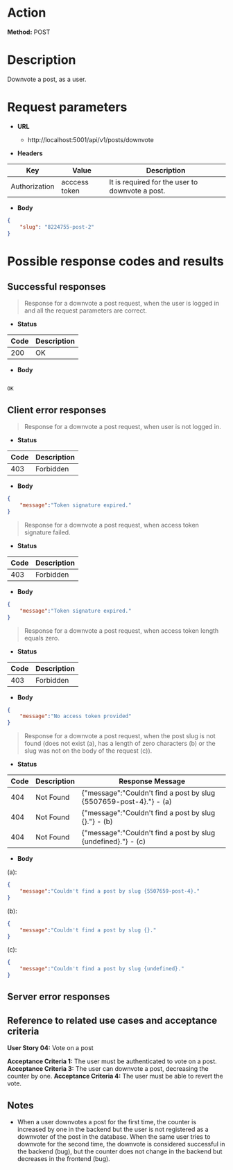 # Action

**Method:** POST


# Description

Downvote a post, as a user.

# Request parameters

* **URL**

    * http://localhost:5001/api/v1/posts/downvote


>
* **Headers**

| Key           | Value                            | Description          |
|-------------  |----------------------------------|----------------------|
| Authorization | acccess token                    | It is required for the user to downvote a post.  |


* **Body**

```json
{   
    "slug": "8224755-post-2"
}
```	

# Possible response codes and results


## Successful responses

>Response for a downvote a post request, when the user is logged in and all the request parameters are correct.
  

* **Status**

| Code   | Description           | 
|--------|-----------------------|
| 200    | OK                    |  


* **Body**

```text
  
OK

```

## Client error responses

>Response for a downvote a post request, when user is not logged in.


* **Status**

| Code    | Description    | 
|---------|----------------|
| 403     | Forbidden      | 


* **Body**

```json
{   
    "message":"Token signature expired."
}
```

>Response for a downvote a post request, when access token signature failed.

* **Status**

| Code    | Description    | 
|---------|----------------|
| 403     | Forbidden      | 

* **Body**

```json
{   
    "message":"Token signature expired."
}
```

>Response for a downvote a post request, when access token length equals zero.

* **Status**

| Code    | Description    | 
|---------|----------------|
| 403     | Forbidden      | 


* **Body**

```json
{   
    "message":"No access token provided"
}
```

>Response for a downvote a post request, when the post slug is not found (does not exist (a), has a length of zero characters (b) or the slug was not on the body of the request (c)).

* **Status**

| Code    | Description    | Response Message         |
|---------|----------------|--------------------------|
| 404     | Not Found      | {"message":"Couldn't find a post by slug {5507659-post-4}."} - (a) |
| 404     | Not Found      | {"message":"Couldn't find a post by slug {}."} - (b) |
| 404     | Not Found      | {"message":"Couldn't find a post by slug {undefined}."} - (c)  |


* **Body**

(a):
```json
{   
    "message":"Couldn't find a post by slug {5507659-post-4}."
}
```

(b):
```json
{   
    "message":"Couldn't find a post by slug {}."
}
```

(c):
```json
{   
    "message":"Couldn't find a post by slug {undefined}."
}
```


## Server error responses




## Reference to related use cases and acceptance criteria


**User Story 04:** Vote on a post

**Acceptance Criteria 1:** The user must be authenticated to vote on a post.
**Acceptance Criteria 3:** The user can downvote a post, decreasing the counter by one.
**Acceptance Criteria 4:** The user must be able to revert the vote.


## Notes

* When a user downvotes a post for the first time, the counter is increased by one in the backend but the user is not registered as a downvoter of the post in the database. When the same user tries to downvote for the second time, the downvote is considered successful in the backend (bug), but the counter does not change in the backend but decreases in the frontend (bug).